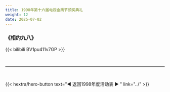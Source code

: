 ```yaml
---
title: 1998年第十六届电视金鹰节颁奖典礼
weight: 12
date: 2025-07-02
---
```


### 《相约九八》

{{< bilibili BV1pu411v7GP >}}

<br>
<hr>
<br>

{{< hextra/hero-button text="◀ 返回1998年度活动表 ▶ " link="../" >}}